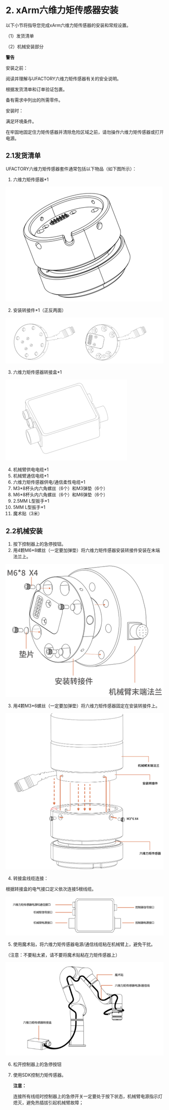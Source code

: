 ﻿
# 2. xArm六维力矩传感器安装
以下小节将指导您完成xArm六维力矩传感器的安装和常规设置。

（1）发货清单

（2）机械安装部分

**警告**

安装之前：

阅读并理解与UFACTORY六维力矩传感器有关的安全说明。

根据发货清单和订单验证包裹。

备有需求中列出的所需零件。

安装时：

满足环境条件。

在牢固地固定住力矩传感器并清除危险区域之前，请勿操作六维力矩传感器或打开电源。

## 2.1**发货清单**

UFACTORY六维力矩传感器套件通常包括以下物品（如下图所示）：

1. 六维力矩传感器\*1

![](assets/img_1.png)


2. 安装转接件\*1（正反两面）

![](assets/img_2.png)

3. 六维力矩传感器转接盒\*1

![](assets/img_3.png)

4. 机械臂供电电缆\*1
5. 机械臂通信电缆\*1
6. 六维力矩传感器供电/通信柔性电缆\*1
7. M3\*8杯头内六角螺丝（6个）和M3弹垫（6个）
8. M6\*8杯头内六角螺丝（6个）和M6弹垫（6个）
9. 2.5MM L型扳手\*1
10. 5MM L型扳手\*1
11. 魔术贴（3米）

## 2.2**机械安装**
1. 按下控制器上的急停按钮。
2. 用4颗M6\*8螺丝（一定要加弹垫）将六维力矩传感器安装转接件安装在末端法兰上。



![img_5.png](assets/img_10.png)


3. 用4颗M3\*6螺丝（一定要加弹垫）将六维力矩传感器固定在安装转接件上。

![img_3.png](assets/img_11.png)

4. 转接盒线缆连接：

根据转接盒的电气接口定义依次连接5根线缆。

![](assets/img_6.png)

5. 使用魔术贴，将六维力矩传感器电源/通信线缆粘在机械臂上，避免干扰。

（注意：不要粘太紧，请不要将魔术贴粘在力矩传感器上）

![](assets/img_7.png)

6. 松开控制器上的急停按钮
7. 使用SDK控制力矩传感器。      

   **注意：**

   连接所有线缆时控制器上的急停开关一定要处于按下状态，机械臂电源指示灯熄灭，避免热插拔引起机械臂故障； 






